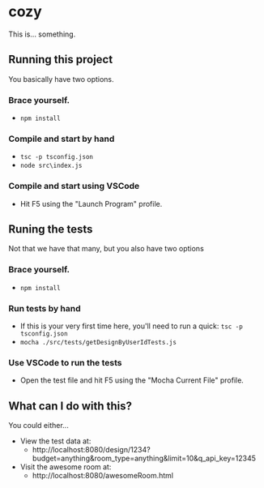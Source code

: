 # cozy
This is... something.

## Running this project
You basically have two options.

### Brace yourself.
- `npm install`

### Compile and start by hand
 - `tsc -p tsconfig.json`
 - `node src\index.js`

### Compile and start using VSCode
 - Hit F5 using the "Launch Program" profile.

## Runing the tests
Not that we have that many, but you also have two options

### Brace yourself.
- `npm install`

### Run tests by hand
 - If this is your very first time here, you'll need to run a quick: `tsc -p tsconfig.json`
 - `mocha ./src/tests/getDesignByUserIdTests.js`

### Use VSCode to run the tests
 - Open the test file and hit F5 using the "Mocha Current File" profile.

## What can I do with this?
You could either...
 - View the test data at:
    - http://localhost:8080/design/1234?budget=anything&room_type=anything&limit=10&q_api_key=12345
 - Visit the awesome room at: 
    - http://localhost:8080/awesomeRoom.html